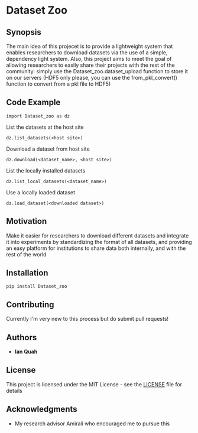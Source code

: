 # Dataset Zoo

## Synopsis

The main idea of this projecet is to provide a lightweight system that enables researchers to download datasets via the use of a simple, dependency light system. Also, this project aims to meet the goal of allowing researchers to easily share their projects with the rest of the community: simply use the Dataset_zoo.dataset_upload function to store it on our servers (HDF5 only please, you can use the from_pkl_convert() function to convert from a pkl file to HDF5)

## Code Example

```
import Dataset_zoo as dz
```

List the datasets at the host site
```
dz.list_datasets(<host site>)
```

Download a dataset from host site
```
dz.download(<dataset_name>, <host site>)
```                         

List the locally installed datasets
```
dz.list_local_datasets(<dataset_name>)
```

Use a locally loaded dataset
```
dz.load_dataset(<downloaded dataset>)
```

## Motivation

Make it easier for researchers to download different datasets and integrate it into experiments by standardizing the format of all datasets, and providing an easy platform for institutions to share data both internally, and with the rest of the world

## Installation

```
pip install Dataset_zoo
```

## Contributing

Currently I'm very new to this process but do submit pull requests!

## Authors

* **Ian Quah**

## License

This project is licensed under the MIT License - see the [LICENSE](LICENSE.txt) file for details

## Acknowledgments

* My research advisor Amirali who encouraged me to pursue this
